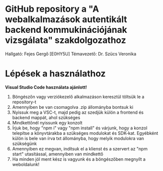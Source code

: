 # GitHub repository a "A webalkalmazások autentikált backend kommukinációjának vizsgálata" szakdolgozathoz
Hallgató: Fejes Gergő [E0HY5U] Témavezető: Dr. Szücs Veronika

# Lépések a használathoz
**Visual Studio Code használata ajánlott!**

1. Böngészőn vagy verziókezelő alkalmazáson keresztül töltsük le a repository-t
2. Amennyiben be van csomagolva .zip állományba bontsuk ki
3. Nyissuk meg a VSC-t, majd pedig az szedjük külön a frontend és backend mappát, ahol szükséges
4. Mindkettőnél nyissunk egy konzolt
5. Írjuk be, hogy "npm i" vagy "npm install" és várjunk, hogy a konzol telepítse a könyvtárakba a szükséges modulokat és SDK-kat. Egyébként külön is bele van írva txt állományba, hogy melyik modulokra van szükségünk
6. Amennyiben ez megvan, indítsuk el a klienst és a szervert az "npm start" utasítással, amennyiben van mindkettő
7. Ha minden jól ment kész is vagyunk és a böngészőben megnyílt a weboldalunk!
